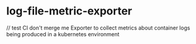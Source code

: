 # log-file-metric-exporter
// test CI don't merge me
Exporter to collect metrics about container logs being produced in a kubernetes environment
